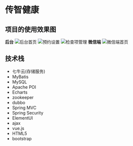 # 传智健康
## 项目的使用效果图
**后台**
![后台首页](https://s3.bmp.ovh/imgs/2022/07/13/3409a3971859a026.png)
![预约设置](https://s3.bmp.ovh/imgs/2022/07/13/515c3079176c8055.png)
![检查项管理](https://s3.bmp.ovh/imgs/2022/07/13/f12247ba8e057ec9.png)
**微信端**
![微信端首页](https://s3.bmp.ovh/imgs/2022/07/13/14408884f372f480.png)
## 技术栈
* 七牛云(存储服务)
* MyBatis 
* MySQL 
* Apache POI 
* Echarts 
* zookeeper 
* dubbo 
* Spring MVC 
* Spring Security 
* ElementUI 
* ajax 
* vue.js 
* HTML5 
* bootstrap

